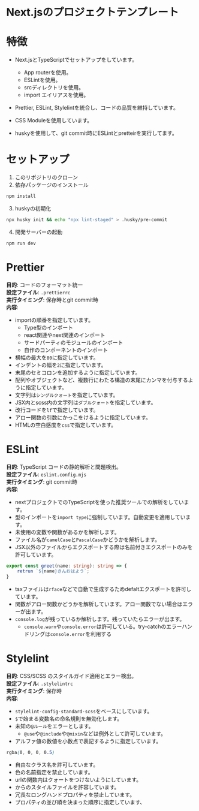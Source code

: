 # Next.jsのプロジェクトテンプレート

# 特徴
* Next.jsとTypeScriptでセットアップをしています。
    * App routerを使用。
    * ESLintを使用。
    * srcディレクトリを使用。
    * import エイリアスを使用。

* Prettier, ESLint, Stylelintを統合し、コードの品質を維持しています。
* CSS Moduleを使用しています。
* huskyを使用して、git commit時にESLintとpretteirを実行してます。

# セットアップ
1. このリポジトリのクローン
2. 依存パッケージのインストール
```bash
npm install
```
3. huskyの初期化
```bash
npx husky init && echo "npx lint-staged" > .husky/pre-commit
```
4. 開発サーバーの起動
```bash
npm run dev
```

# Prettier
**目的**: コードのフォーマット統一　<br>
**設定ファイル**: `.prettierrc` <br>
**実行タイミング**: 保存時とgit commit時 <br>
**内容**:
* importの順番を指定しています。
    * Type型のインポート
    * react関連やnext関連のインポート
    * サードパーティのモジュールのインポート
    * 自作のコンポーネントのインポート
* 横幅の最大を`80`に指定しています。
* インデントの幅を`2`に指定しています。
* 末尾のセミコロンを追加するように指定しています。
* 配列やオブジェクトなど、複数行にわたる構造の末尾にカンマを付与するように指定しています。
* 文字列は`シングルクォート`を指定しています。
* JSX内とscss内の文字列は`ダブルクォート`を指定しています。
* 改行コードを`lf`で指定しています。
* アロー関数の引数にかっこをけるように指定しています。
* HTMLの空白感度を`css`で指定しています。

# ESLint
**目的**: TypeScript コードの静的解析と問題検出。　<br>
**設定ファイル**: `eslint.config.mjs` <br>
**実行タイミング**: git commit時 <br>
**内容**:
* nextプロジェクトでのTypeScriptを使った推奨ツールでの解析をしています。
* 型のインポートを`import type`に強制しています。自動変更を適用しています。
* 未使用の変数や関数があるかを解析します。
* ファイル名が`camelCase`と`PascalCase`かどうかを解析します。
* JSX以外のファイルからエクスポートする際は名前付きエクスポートのみを許可しています。
```TypeScript
export const greet(name: string): string => {
	retrun `${name}さんおはよう`;
}
```
* tsxファイルは`rface`などで自動で生成するためdefaltエクスポートを許可しています。
* 関数がアロー関数かどうかを解析しています。アロー関数でない場合はエラーが出ます。
* `console.log`が残っているか解析します。残っていたらエラーが出ます。
    * `console.warn`や`console.error`は許可している。try-catchのエラーハンドリングは`console.error`を利用する
 

# Stylelint
**目的**: CSS/SCSS のスタイルガイド適用とエラー検出。　<br>
**設定ファイル**: `.stylelintrc` <br>
**実行タイミング**: 保存時 <br>
**内容**:
* `stylelint-config-standard-scss`をベースにしています。
* `$`で始まる変数名の命名規則を無効化します。
* 未知の`@ルール`をエラーとします。
    * `@use`や`@include`や`@mixin`などは例外として許可しています。
* アルファ値の数値を小数点で表記するように指定しています。
```scss
rgba(0, 0, 0, 0.5)
```
* 自由なクラス名を許可しています。
* 色の名前指定を禁止しています。
* urlの関数内はクォートをつけないようにしています。
* からのスタイルファイルを許容しています。
* 冗長なロングハンドプロパティを禁止しています。
* プロパティの並び順を決まった順序に指定しています、
